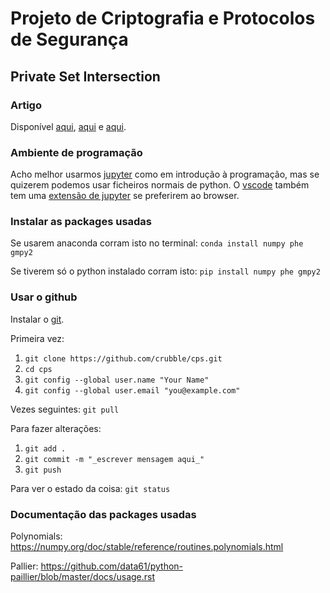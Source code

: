 
# Projeto de Criptografia e Protocolos de Segurança

## Private Set Intersection

### Artigo

Disponível [aqui](https://link.springer.com/chapter/10.1007/11535218_15#preview), [aqui](https://bitblaze.cs.berkeley.edu/papers/set-tech-full.pdf) e [aqui](https://iacr.org/archive/crypto2005/36210235/36210235.pdf).

### Ambiente de programação

Acho melhor usarmos [jupyter](https://jupyter.org/install) como em introdução à programação, mas se quizerem podemos usar ficheiros normais de python. O [vscode](https://code.visualstudio.com) também tem uma [extensão de jupyter](https://marketplace.visualstudio.com/items?itemName=ms-toolsai.jupyter) se preferirem ao browser.

### Instalar as packages usadas

Se usarem anaconda corram isto no terminal:
`conda install numpy phe gmpy2`

Se tiverem só o python instalado corram isto:
`pip install numpy phe gmpy2`

### Usar o github

Instalar o [git](https://git-scm.com/downloads).

Primeira vez:
1. `git clone https://github.com/crubble/cps.git`
1. `cd cps`
1. `git config --global user.name "Your Name"`
1. `git config --global user.email "you@example.com"`

Vezes seguintes: `git pull`

Para fazer alterações:
1. `git add .`
1. `git commit -m "_escrever mensagem aqui_"`
1. `git push`

Para ver o estado da coisa:
`git status`

### Documentação das packages usadas

Polynomials:
https://numpy.org/doc/stable/reference/routines.polynomials.html

Pallier:
https://github.com/data61/python-paillier/blob/master/docs/usage.rst
